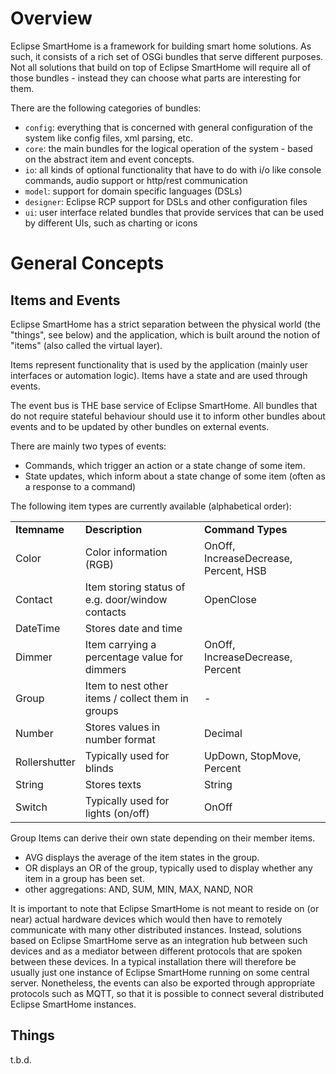 # Overview

Eclipse SmartHome is a framework for building smart home solutions. As such, it consists of a rich set of OSGi bundles that serve different purposes. Not all solutions that build on top of Eclipse SmartHome will require all of those bundles - instead they can choose what parts are interesting for them.

There are the following categories of bundles:

 - `config`: everything that is concerned with general configuration of the system like config files, xml parsing, etc.	
 - `core`: the main bundles for the logical operation of the system - based on the abstract item and event concepts.
 - `io`: all kinds of optional functionality that have to do with i/o like console commands, audio support or http/rest communication
 - `model`: support for domain specific languages (DSLs) 
 - `designer`: Eclipse RCP support for DSLs and other configuration files
 - `ui`: user interface related bundles that provide services that can be used by different UIs, such as charting or icons
  
# General Concepts
 
## Items and Events

Eclipse SmartHome has a strict separation between the physical world (the "things", see below) and the application, which is built around the notion of "items" (also called the virtual layer).

Items represent functionality that is used by the application (mainly user interfaces or automation logic). Items have a state and are used through events.
  
The event bus is THE base service of Eclipse SmartHome. All bundles that do not require stateful behaviour should use it to inform other bundles about events and to be updated by other bundles on external events.

There are mainly two types of events:

 - Commands, which trigger an action or a state change of some item.
 - State updates, which inform about a state change of some item (often as a response to a command)

The following item types are currently available (alphabetical order):

<table>
  <tr><td><b>Itemname</b></td><td><b>Description</b></td><td><b>Command Types</b></td></tr>
  <tr><td>Color</td><td>Color information (RGB)</td><td>OnOff, IncreaseDecrease, Percent, HSB</td></tr>
  <tr><td>Contact</td><td>Item storing status of e.g. door/window contacts</td><td>OpenClose</td></tr>
  <tr><td>DateTime</td><td>Stores date and time</td><td></td></tr>
  <tr><td>Dimmer</td><td>Item carrying a percentage value for dimmers</td><td>OnOff, IncreaseDecrease, Percent</td></tr>
  <tr><td>Group</td><td>Item to nest other items / collect them in groups</td><td>-</td></tr>
  <tr><td>Number</td><td>Stores values in number format</td><td>Decimal</td></tr>
  <tr><td>Rollershutter</td><td>Typically used for blinds</td><td>UpDown, StopMove, Percent</td></tr>
  <tr><td>String</td><td>Stores texts</td><td>String</td></tr>
  <tr><td>Switch</td><td>Typically used for lights (on/off)</td><td>OnOff</td></tr>
</table>

Group Items can derive their own state depending on their member items.

  - AVG displays the average of the item states in the group.
  - OR displays an OR of the group, typically used to display whether any item in a group has been set.
  - other aggregations:  AND, SUM, MIN, MAX, NAND, NOR
 
It is important to note that Eclipse SmartHome is not meant to reside on (or near) actual hardware devices which would then have to remotely communicate with many other distributed instances. Instead, solutions based on Eclipse SmartHome serve as an integration hub between such devices and as a mediator between different protocols that are spoken between these devices. In a typical installation there will therefore be usually just one instance of Eclipse SmartHome running on some central server. Nonetheless, the events can also be exported through appropriate protocols such as MQTT, so that it is possible to connect several distributed Eclipse SmartHome instances.


## Things

t.b.d.
